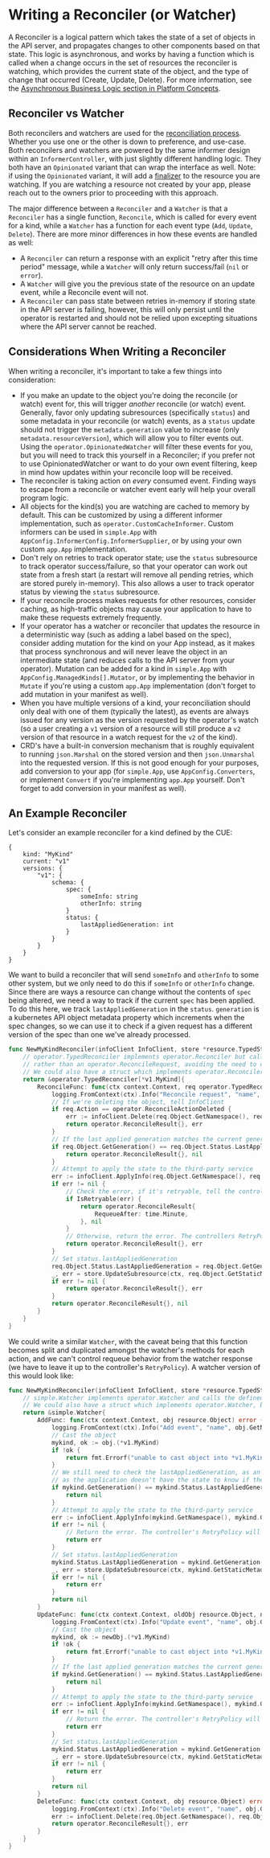# Writing a Reconciler (or Watcher)

A Reconciler is a logical pattern which takes the state of a set of objects in the API server, and propagates changes to other components based on that state. 
This logic is asynchronous, and works by having a function which is called when a change occurs in the set of resources the reconciler is watching, 
which provides the current state of the object, and the type of change that occurred (Create, Update, Delete). 
For more information, see the [Asynchronous Business Logic section in Platform Concepts](application-design/platform-concepts.md#asynchronous-business-logic).

## Reconciler vs Watcher

Both reconcilers and watchers are used for the [reconciliation process](./application-design/platform-concepts.md#asynchronous-business-logic). 
Whether you use one or the other is down to preference, and use-case. 
Both reconcilers and watchers are powered by the same informer design within an `InformerController`, with just slightly different handling logic. 
They both have an `Opinionated` variant that can wrap the interface as well. Note: if using the `Opinionated` variant, it will add a [finalizer](https://kubernetes.io/docs/concepts/overview/working-with-objects/finalizers/) to the resource you are watching. If you are watching a resource not created by your app, please reach out to the owners prior to proceeding with this approach.

The major difference between a `Reconciler` and a `Watcher` is that a `Reconciler` has a single function, `Reconcile`, which is called for every event for a kind, while a `Watcher` has a function for each event type (`Add`, `Update`, `Delete`). There are more minor differences in how these events are handled as well:
* A `Reconciler` can return a response with an explicit "retry after this time period" message, while a `Watcher` will only return success/fail (`nil` or `error`).
* A `Watcher` will give you the previous state of the resource on an update event, while a Reconcile event will not.
* A `Reconciler` can pass state between retries in-memory if storing state in the API server is failing, however, this will only persist until the operator is restarted and should not be relied upon excepting situations where the API server cannot be reached.

## Considerations When Writing a Reconciler

When writing a reconciler, it's important to take a few things into consideration:
* If you make an update to the object you're doing the reconcile (or watch) event for, this will trigger _another_ reconcile (or watch) event. Generally, favor only updating subresources (specifically `status`) and some metadata in your reconcile (or watch) events, as a `status` update should not trigger the `metadata.generation` value to increase (only `metadata.resourceVersion`), which will allow you to filter events out. Using the `operator.OpinionatedWatcher` will filter these events for you, but you will need to track this yourself in a Reconciler; if you prefer not to use OpinionatedWatcher or want to do your own event filtering, keep in mind how updates within your reconcile loop will be received.
* The reconciler is taking action on _every_ consumed event. Finding ways to escape from a reconcile or watcher event early will help your overall program logic.
* All objects for the kind(s) you are watching are cached to memory by default. This can be customized by using a different informer implementation, such as `operator.CustomCacheInformer`. Custom informers can be used in `simple.App` with `AppConfig.InformerConfig.InformerSupplier`, or by using your own custom `app.App` implementation.
* Don't rely on retries to track operator state; use the `status` subresource to track operator success/failure, so that your operator can work out state from a fresh start (a restart will remove all pending retries, which are stored purely in-memory). This also allows a user to track operator status by viewing the `status` subresource.
* If your reconcile process makes requests for other resources, consider caching, as high-traffic objects may cause your application to have to make these requests extremely frequently.
* If your operator has a watcher or reconciler that updates the resource in a deterministic way (such as adding a label based on the spec), consider adding mutation for the kind on your App instead, as it makes that process synchronous and will never leave the object in an intermediate state (and reduces calls to the API server from your operator). Mutation can be added for a kind in `simple.App` with `AppConfig.ManagedKinds[].Mutator`, or by implementing the behavior in `Mutate` if you're using a custom `app.App` implementation (don't forget to add mutation in your manifest as well).
* When you have multiple versions of a kind, your reconciliation should only deal with one of them (typically the latest), as events are always issued for any version as the version requested by the operator's watch (so a user creating a `v1` version of a resource will still produce a `v2` version of that resource in a watch request for the `v2` of the kind).
* CRD's have a built-in conversion mechanism that is roughly equivalent to running `json.Marshal` on the stored version and then `json.Unmarshal` into the requested version. If this is not good enough for your purposes, add conversion to your app (for `simple.App`, use `AppConfig.Converters`, or implement `Convert` if you're implementing `app.App` yourself. Don't forget to add conversion in your manifest as well).

## An Example Reconciler

Let's consider an example reconciler for a kind defined by the CUE:
```cue
{
	kind: "MyKind"
	current: "v1"
	versions: {
		"v1": {
			schema: {
				spec: {
					someInfo: string
					otherInfo: string
				}
				status: {
					lastAppliedGeneration: int
				}
			}
		}
	}
}
```
We want to build a reconciler that will send `someInfo` and `otherInfo` to some other system, but we only need to do this if `someInfo` or `otherInfo` change. 
Since there are ways a resource can change without the contents of `spec` being altered, we need a way to track if the current `spec` has been applied. 
To do this here, we track `lastAppliedGeneration` in the `status`. `generation` is a kubernetes API object metadata property which increments when the spec changes, 
so we can use it to check if a given request has a different version of the spec than one we've already processed. 
```go
func NewMyKindReconciler(infoClient InfoClient, store *resource.TypedStore[*v1.MyKind]) operator.Reconciler {
	// operator.TypedReconciler implements operator.Reconciler but calls ReconcilerFunc with an operator.TypedReeconcileRequest 
	// rather than an operator.ReconcileRequest, avoiding the need to cast resource.Object into our go type. 
	// We could also have a struct which implements operator.Reconciler, but this is easier for simple things.
	return &operator.TypedReconciler[*v1.MyKind]{ 
		ReconcileFunc: func(ctx context.Context, req operator.TypedReconcileRequest[*v1.MyKind]) (operator.ReconcileResult, error) {
			logging.FromContext(ctx).Info("Reconcile request", "name", req.Object.GetName(), "action", operator.ResourceActionFromReconcile(req.Action), "generation", req.Object.GetGeneration())
			// If we're deleting the object, tell InfoClient
			if req.Action == operator.ReconcileActionDeleted {
				err := infoClient.Delete(req.Object.GetNamespace(), req.Object.GetName())
				return operator.ReconcileResult{}, err
			}
			// If the last applied generation matches the current generation of the resource, we can ignore this reconcile request
			if req.Object.GetGeneration() == req.Object.Status.LastAppliedGeneration {
				return operator.ReconcileResult{}, nil
			}
			// Attempt to apply the state to the third-party service
			err := infoClient.ApplyInfo(req.Object.GetNamespace(), req.Object.GetName(), req.Object.Spec.SomeInfo, req.Object.Spec.OtherInfo)
			if err != nil {
				// Check the error, if it's retryable, tell the controller to try again in a bit
				if IsRetryable(err) {
					return operator.ReconcileResult{
						RequeueAfter: time.Minute,
					}, nil
				}
				// Otherwise, return the error. The controllers RetryPolicy will dictate if it should be retried, and after how long
				return operator.ReconcileResult{}, err
			}
			// Set status.lastAppliedGeneration
			req.Object.Status.LastAppliedGeneration = req.Object.GetGeneration()
			_, err = store.UpdateSubresource(ctx, req.Object.GetStaticMetadata().Identifier(), resource.SubresourceStatus, req.Object)
			if err != nil {
				return operator.ReconcileResult{}, err
			}
			return operator.ReconcileResult{}, nil
		}
	}   
}
```
We could write a similar `Watcher`, with the caveat being that this function becomes split and duplicated amongst the watcher's methods for each action, 
and we can't control requeue behavior from the watcher response (we have to leave it up to the controller's `RetryPolicy`). 
A watcher version of this would look like:
```go
func NewMyKindReconciler(infoClient InfoClient, store *resource.TypedStore[*v1.MyKind]) operator.Reconciler {
	// simple.Watcher implements operator.Watcher and calls the defined functions for each event. 
	// We could also have a struct which implements operator.Watcher, but this is easier for simple things.
	return &simple.Watcher{ 
		AddFunc: func(ctx context.Context, obj resource.Object) error {
			logging.FromContext(ctx).Info("Add event", "name", obj.GetName(), "action", "add", "generation", obj.GetGeneration())
			// Cast the object
			mykind, ok := obj.(*v1.MyKind)
			if !ok {
				return fmt.Errorf("unable to cast object into *v1.MyKind")
			}
			// We still need to check the lastAppliedGeneration, as an add event can be called on operator startup, 
			// as the application doesn't have the state to know if the resource already existed.
			if mykind.GetGeneration() == mykind.Status.LastAppliedGeneration {
				return nil
			}
			// Attempt to apply the state to the third-party service
			err := infoClient.ApplyInfo(mykind.GetNamespace(), mykind.GetName(), mykind.Spec.SomeInfo, mykind.Spec.OtherInfo)
			if err != nil {
				// Return the error. The controller's RetryPolicy will dictate if it should be retried, and after how long
				return err
			}
			// Set status.lastAppliedGeneration
			mykind.Status.LastAppliedGeneration = mykind.GetGeneration()
			_, err = store.UpdateSubresource(ctx, mykind.GetStaticMetadata().Identifier(), resource.SubresourceStatus, mykind)
			if err != nil {
				return err
			}
			return nil
		}
		UpdateFunc: func(ctx context.Context, oldObj resource.Object, newObj resource.Object) error {
			logging.FromContext(ctx).Info("Update event", "name", obj.GetName(), "action", "update", "generation", obj.GetGeneration())
			// Cast the object
			mykind, ok := newObj.(*v1.MyKind)
			if !ok {
				return fmt.Errorf("unable to cast object into *v1.MyKind")
			}
			// If the last applied generation matches the current generation of the resource, we can ignore this update
			if mykind.GetGeneration() == mykind.Status.LastAppliedGeneration {
				return nil
			}
			// Attempt to apply the state to the third-party service
			err := infoClient.ApplyInfo(mykind.GetNamespace(), mykind.GetName(), mykind.Spec.SomeInfo, mykind.Spec.OtherInfo)
			if err != nil {
				// Return the error. The controller's RetryPolicy will dictate if it should be retried, and after how long
				return err
			}
			// Set status.lastAppliedGeneration
			mykind.Status.LastAppliedGeneration = mykind.GetGeneration()
			_, err = store.UpdateSubresource(ctx, mykind.GetStaticMetadata().Identifier(), resource.SubresourceStatus, mykind)
			if err != nil {
				return err
			}
			return nil
		}
		DeleteFunc: func(ctx context.Context, obj resource.Object) error {
			logging.FromContext(ctx).Info("Delete event", "name", obj.GetName(), "action", "delete", "generation", obj.GetGeneration())
			err := infoClient.Delete(req.Object.GetNamespace(), req.Object.GetName())
			return operator.ReconcileResult{}, err
		}
	}   
}
```
